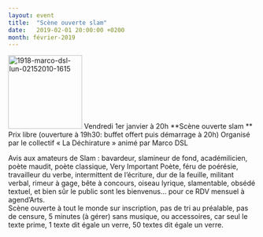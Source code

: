 ```yaml
---
layout: event
title:  "Scène ouverte slam"
date:   2019-02-01 20:00:00 +0200
month: février-2019
---
```

<img class=" size-full wp-image-5618 alignleft" src="http://localhost/wpagendarts/wp-content/uploads/2018/10/1918-marco-dsl-lun-02152010-16151.jpg" alt="1918-marco-dsl-lun-02152010-1615" width="150" height="150" />  
Vendredi 1er janvier à 20h  
**Scène ouverte slam  
** Prix libre  
(ouverture à 19h30: buffet offert puis démarrage à 20h)  
Organisé par le collectif « La Déchirature » animé par Marco DSL

Avis aux amateurs de Slam : bavardeur, slamineur de fond, académilicien, poète maudit, poète classique, Very Important Poète, féru de poérésie, travailleur du verbe, intermittent de l’écriture, dur de la feuille, militant verbal, rimeur à gage, bête à concours, oiseau lyrique, slamentable, obsédé textuel, et bien sûr le public sont les bienvenus… pour ce RDV mensuel à agend’Arts.  
Scène ouverte à tout le monde sur inscription, pas de tri au préalable, pas de censure, 5 minutes (à gérer) sans musique, ou accessoires, car seul le texte prime, 1 texte dit égale un verre, 50 textes dit égale un verre.